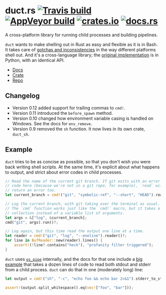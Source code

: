 # duct.rs [![Travis build](https://travis-ci.org/oconnor663/duct.rs.svg?branch=master)](https://travis-ci.org/oconnor663/duct.rs) [![AppVeyor build](https://ci.appveyor.com/api/projects/status/w3g0fplnx234bxji/branch/master?svg=true)](https://ci.appveyor.com/project/oconnor663/duct-rs/branch/master) [![crates.io](https://img.shields.io/crates/v/duct.svg)](https://crates.io/crates/duct) [![docs.rs](https://docs.rs/duct/badge.svg)](https://docs.rs/duct)

A cross-platform library for running child processes and building
pipelines.

`duct` wants to make shelling out in Rust as easy and flexible as it is in
Bash. It takes care of [gotchas and
inconsistencies](https://github.com/oconnor663/duct.py/blob/master/spec.md)
in the way different platforms shell out. And it's a cross-language library;
the [original implementation](https://github.com/oconnor663/duct.py) is in
Python, with an identical API.

- [Docs](https://docs.rs/duct)
- [Crate](https://crates.io/crates/duct)
- [Repo](https://github.com/oconnor663/duct.rs)

## Changelog

- Version 0.12 added support for trailing commas to `cmd!`.
- Version 0.11 introduced the `before_spawn` method.
- Version 0.10 changed how environment variable casing is handled on Windows.
  See the docs for `env_remove`.
- Version 0.9 removed the `sh` function. It now lives in its own crate, `duct_sh`.

## Example

`duct` tries to be as concise as possible, so that you don't wish you were
back writing shell scripts. At the same time, it's explicit about what
happens to output, and strict about error codes in child processes.

```rust
// Read the name of the current git branch. If git exits with an error
// code here (because we're not in a git repo, for example), `read` will
// return an error too.
let current_branch = cmd!("git", "symbolic-ref", "--short", "HEAD").read()?;

// Log the current branch, with git taking over the terminal as usual.
// The `cmd` function works just like the `cmd!` macro, but it takes a
// collection instead of a variable list of arguments.
let args = &["log", &current_branch];
cmd("git", args).run()?;

// Log again, but this time read the output one line at a time.
let reader = cmd!("git", "log", "--oneline").reader()?;
for line in BufReader::new(reader).lines() {
    assert!(!line?.contains("heck"), "profanity filter triggered");
}
```

`duct` uses [`os_pipe`](https://github.com/oconnor663/os_pipe.rs)
internally, and the docs for that one include a [big
example](https://docs.rs/os_pipe#example) that takes a dozen lines of code
to read both stdout and stderr from a child process. `duct` can do that in
one (moderately long) line:

```rust
let output = cmd!("sh", "-c", "echo foo && echo bar 2>&1").stderr_to_stdout().read().unwrap();

assert!(output.split_whitespace().eq(vec!["foo", "bar"]));
```

